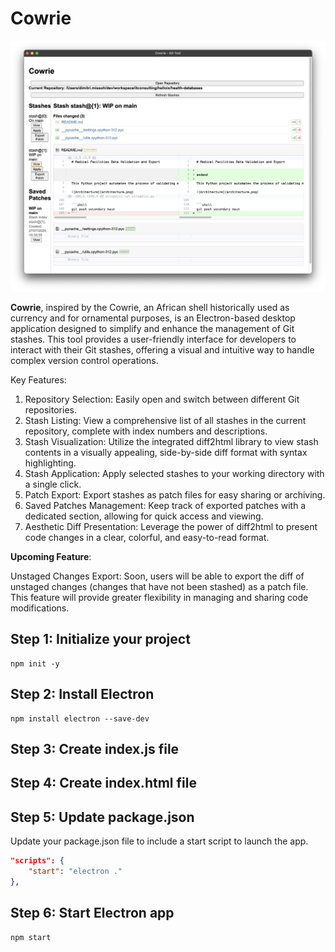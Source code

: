 # Cowrie

![screenshot](cowrie.png)

**Cowrie**, inspired by the Cowrie, an African shell historically used as currency and for ornamental purposes, is an Electron-based desktop application designed to simplify and enhance the management of Git stashes.
This tool provides a user-friendly interface for developers to interact with their Git stashes, offering a visual and 
intuitive way to handle complex version control operations.

Key Features:

1. Repository Selection: Easily open and switch between different Git repositories.
2. Stash Listing: View a comprehensive list of all stashes in the current repository, complete with index numbers and descriptions.
3. Stash Visualization: Utilize the integrated diff2html library to view stash contents in a visually appealing, side-by-side diff format with syntax highlighting.
4. Stash Application: Apply selected stashes to your working directory with a single click.
5. Patch Export: Export stashes as patch files for easy sharing or archiving.
6. Saved Patches Management: Keep track of exported patches with a dedicated section, allowing for quick access and viewing.
7. Aesthetic Diff Presentation: Leverage the power of diff2html to present code changes in a clear, colorful, and easy-to-read format.

**Upcoming Feature**:

Unstaged Changes Export: Soon, users will be able to export the diff of unstaged changes (changes that have not been stashed) 
as a patch file. This feature will provide greater flexibility in managing and sharing code modifications.

## Step 1: Initialize your project

```shell
npm init -y
```

## Step 2: Install Electron

```shell
npm install electron --save-dev
```

## Step 3: Create index.js file

## Step 4: Create index.html file

## Step 5: Update package.json

Update your package.json file to include a start script to launch the app.

```json
"scripts": {
    "start": "electron ."
},
```

## Step 6: Start Electron app

```shell
npm start
```
